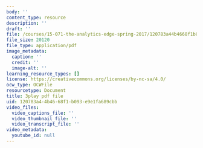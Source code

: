 ```yaml
---
body: ''
content_type: resource
description: ''
draft: ''
file: /courses/15-071-the-analytics-edge-spring-2017/120783a44b4668f1b093e9e1fa689cbb_gE1wRDQMR8E.pdf
file_size: 20120
file_type: application/pdf
image_metadata:
  caption: ''
  credit: ''
  image-alt: ''
learning_resource_types: []
license: https://creativecommons.org/licenses/by-nc-sa/4.0/
ocw_type: OCWFile
resourcetype: Document
title: 3play pdf file
uid: 120783a4-4b46-68f1-b093-e9e1fa689cbb
video_files:
  video_captions_file: ''
  video_thumbnail_file: ''
  video_transcript_file: ''
video_metadata:
  youtube_id: null
---
```

